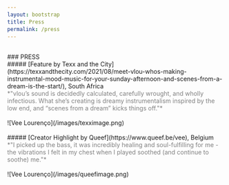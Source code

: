 ```yaml
---
layout: bootstrap
title: Press
permalink: /press
---
```


<br />
### PRESS
<br />
##### [Feature by Texx and the City](https://texxandthecity.com/2021/08/meet-vlou-whos-making-instrumental-mood-music-for-your-sunday-afternoon-and-scenes-from-a-dream-is-the-start/), South Africa
<br />
<span style="color: grey;">*"vlou’s sound is decidedly calculated, carefully wrought, and wholly infectious. What she’s creating is dreamy instrumentalism inspired by the low end, and “scenes from a dream” kicks things off."*</span>
<br />
<br />
![Vee Lourenço](/images/texximage.png)
<br />
<br />
##### [Creator Highlight by Queef](https://www.queef.be/vee), Belgium
<br />
<span style="color: grey;">*"I picked up the bass, it was incredibly healing and soul-fulfilling for me - the vibrations I felt in my chest when I played soothed (and continue to soothe) me."*</span>
<br />
<br />
![Vee Lourenço](/images/queefimage.png)
<br />
<br />